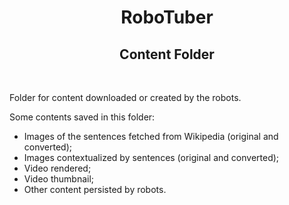 <h1 align="center">RoboTuber</h1>
<h2 align="center">Content Folder</h2>

<br>

Folder for content downloaded or created by the robots.

Some contents saved in this folder:
- Images of the sentences fetched from Wikipedia (original and converted);
- Images contextualized by sentences (original and converted);
- Video rendered;
- Video thumbnail;
- Other content persisted by robots.